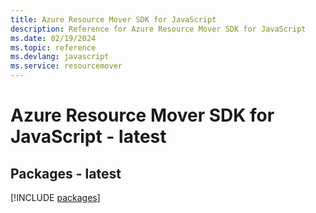```yaml
---
title: Azure Resource Mover SDK for JavaScript
description: Reference for Azure Resource Mover SDK for JavaScript
ms.date: 02/19/2024
ms.topic: reference
ms.devlang: javascript
ms.service: resourcemover
---
```

# Azure Resource Mover SDK for JavaScript - latest
## Packages - latest
[!INCLUDE [packages](resource-mover-index.md)]